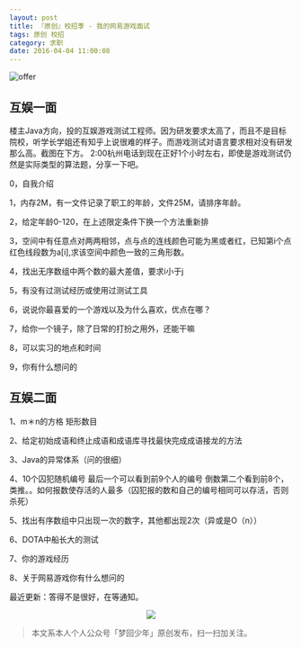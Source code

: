 ```yaml
---
layout: post
title: 『原创』校招季 - 我的网易游戏面试
tags: 原创 校招
category: 求职
date: 2016-04-04 11:00:08
---
```


![offer](http://7xlkoc.com1.z0.glb.clouddn.com/wp-content/uploads/2016/04/201604020606048.png)

## 互娱一面

楼主Java方向，投的互娱游戏测试工程师。因为研发要求太高了，而且不是目标院校，听学长学姐还有知乎上说很难的样子。而游戏测试对语言要求相对没有研发那么高。截图在下方。
2:00杭州电话到现在正好1个小时左右，即使是游戏测试仍然是实际类型的算法题，分享一下吧。

0，自我介绍

1，内存2M，有一文件记录了职工的年龄，文件25M，请排序年龄。

2，给定年龄0-120，在上述限定条件下换一个方法重新排

3，空间中有任意点对两两相邻，点与点的连线颜色可能为黑或者红，已知第i个点红色线段数为a[i],求该空间中颜色一致的三角形数。

4，找出无序数组中两个数的最大差值，要求i小于j

5，有没有过测试经历或使用过测试工具

6，说说你最喜爱的一个游戏以及为什么喜欢，优点在哪？

7，给你一个镜子，除了日常的打扮之用外，还能干嘛

8，可以实习的地点和时间

9，你有什么想问的

## 互娱二面

1、m＊n的方格  矩形数目

2、给定初始成语和终止成语和成语库寻找最快完成成语接龙的方法

3、Java的异常体系（问的很细）

4、10个囚犯随机编号 最后一个可以看到前9个人的编号 倒数第二个看到前8个，类推。。如何报数使存活的人最多（囚犯报的数和自己的编号相同可以存活，否则杀死）

5、找出有序数组中只出现一次的数字，其他都出现2次（异或是O（n））

6、DOTA中船长大的测试

7、你的游戏经历

8、关于网易游戏你有什么想问的

最近更新：答得不是很好，在等通知。

<div align="center">
<img src="http://rann.cc/assets/img/qrcode-horizon1.png"/>
</div>

> 本文系本人个人公众号「梦回少年」原创发布，扫一扫加关注。